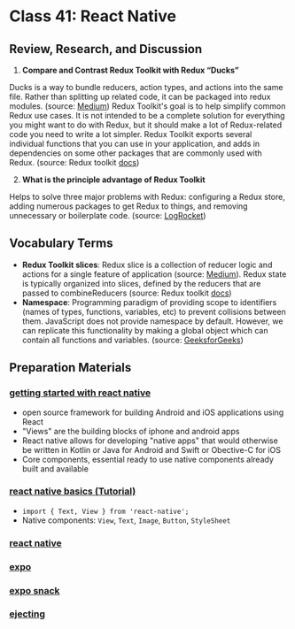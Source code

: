 # Class 41: React Native

## Review, Research, and Discussion

1. **Compare and Contrast Redux Toolkit with Redux “Ducks”**

Ducks is a way to bundle reducers, action types, and actions into the same file. Rather than splitting up related code, it can be packaged into redux modules. (source: [Medium](https://medium.com/swlh/the-good-the-bad-of-react-redux-and-why-ducks-might-be-the-solution-1567d5bdc698)) Redux Toolkit's goal is to help simplify common Redux use cases. It is not intended to be a complete solution for everything you might want to do with Redux, but it should make a lot of Redux-related code you need to write a lot simpler. Redux Toolkit exports several individual functions that you can use in your application, and adds in dependencies on some other packages that are commonly used with Redux. (source: Redux toolkit [docs](https://redux-toolkit.js.org/usage/usage-guide))

2. **What is the principle advantage of Redux Toolkit**

Helps to solve three major problems with Redux: configuring a Redux store, adding numerous packages to get Redux to things, and removing unnecessary or boilerplate code. (source: [LogRocket](https://blog.logrocket.com/smarter-redux-with-redux-toolkit/))

## Vocabulary Terms

- **Redux Toolkit slices**: Redux slice is a collection of reducer logic and actions for a single feature of application (source: [Medium](https://medium.com/swlh/redux-in-react-js-reducers-and-slices-bafafec781e3)). Redux state is typically organized into slices, defined by the reducers that are passed to combineReducers (source: Redux toolkit [docs](https://redux-toolkit.js.org/usage/usage-guide))
- **Namespace**: Programming paradigm of providing scope to identifiers (names of types, functions, variables, etc) to prevent collisions between them. JavaScript does not provide namespace by default. However, we can replicate this functionality by making a global object which can contain all functions and variables. (source: [GeeksforGeeks](https://www.geeksforgeeks.org/javascript-namespace/))

## Preparation Materials

### [getting started with react native](https://reactnative.dev/docs/getting-started)
- open source framework for building Android and iOS applications using React
- "Views" are the building blocks of iphone and android apps
- React native allows for developing "native apps" that would otherwise be written in Kotlin or Java for Android and Swift or Obective-C for iOS
- Core components, essential ready to use native components already built and available

### [react native basics (Tutorial)](https://reactnative.dev/docs/tutorial)
- `import { Text, View } from 'react-native';`
- Native components: `View`, `Text`, `Image`, `Button`, `StyleSheet`

### [react native](https://reactnative.dev/)
### [expo](https://expo.io/)
### [expo snack](https://snack.expo.io/)
### [ejecting](https://docs.expo.io/versions/latest/expokit/eject)